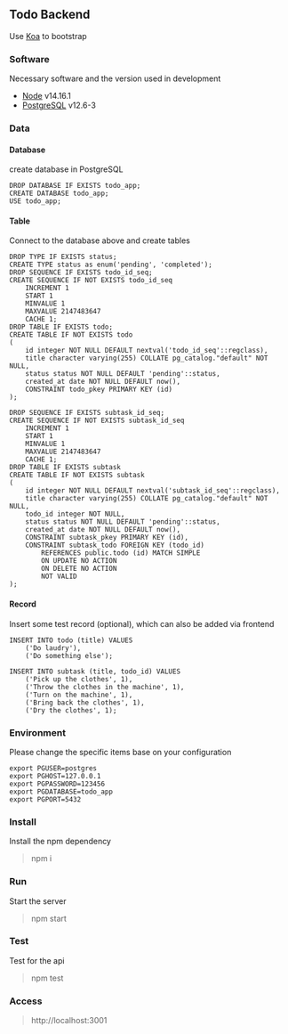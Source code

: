 ## Todo Backend
Use [Koa](koa) to bootstrap

### Software
Necessary software and the version used in development
- [Node](node) v14.16.1
- [PostgreSQL](postgresql) v12.6-3

### Data
#### Database
create database in PostgreSQL
```
DROP DATABASE IF EXISTS todo_app;
CREATE DATABASE todo_app;
USE todo_app;
```
#### Table
Connect to the database above and create tables
```
DROP TYPE IF EXISTS status;
CREATE TYPE status as enum('pending', 'completed');
DROP SEQUENCE IF EXISTS todo_id_seq;
CREATE SEQUENCE IF NOT EXISTS todo_id_seq
    INCREMENT 1
    START 1
    MINVALUE 1
    MAXVALUE 2147483647
    CACHE 1;
DROP TABLE IF EXISTS todo;
CREATE TABLE IF NOT EXISTS todo
(
    id integer NOT NULL DEFAULT nextval('todo_id_seq'::regclass),
    title character varying(255) COLLATE pg_catalog."default" NOT NULL,
    status status NOT NULL DEFAULT 'pending'::status,
    created_at date NOT NULL DEFAULT now(),
    CONSTRAINT todo_pkey PRIMARY KEY (id)
);

DROP SEQUENCE IF EXISTS subtask_id_seq;
CREATE SEQUENCE IF NOT EXISTS subtask_id_seq
    INCREMENT 1
    START 1
    MINVALUE 1
    MAXVALUE 2147483647
    CACHE 1;
DROP TABLE IF EXISTS subtask
CREATE TABLE IF NOT EXISTS subtask
(
    id integer NOT NULL DEFAULT nextval('subtask_id_seq'::regclass),
    title character varying(255) COLLATE pg_catalog."default" NOT NULL,
    todo_id integer NOT NULL,
    status status NOT NULL DEFAULT 'pending'::status,
    created_at date NOT NULL DEFAULT now(),
    CONSTRAINT subtask_pkey PRIMARY KEY (id),
    CONSTRAINT subtask_todo FOREIGN KEY (todo_id)
        REFERENCES public.todo (id) MATCH SIMPLE
        ON UPDATE NO ACTION
        ON DELETE NO ACTION
        NOT VALID
);
```
#### Record
Insert some test record (optional), which can also be added via frontend
```
INSERT INTO todo (title) VALUES
    ('Do laudry'),
    ('Do something else');

INSERT INTO subtask (title, todo_id) VALUES
    ('Pick up the clothes', 1),
    ('Throw the clothes in the machine', 1),
    ('Turn on the machine', 1),
    ('Bring back the clothes', 1),
    ('Dry the clothes', 1);
```

### Environment
Please change the specific items base on your configuration
```
export PGUSER=postgres
export PGHOST=127.0.0.1
export PGPASSWORD=123456
export PGDATABASE=todo_app
export PGPORT=5432
```

### Install
Install the npm dependency
>npm i

### Run
Start the server
>npm start

### Test
Test for the api
>npm test

### Access
>http://localhost:3001


[koa]: https://koajs.com
[node]: https://nodejs.org
[postgresql]: https://www.postgresql.org
